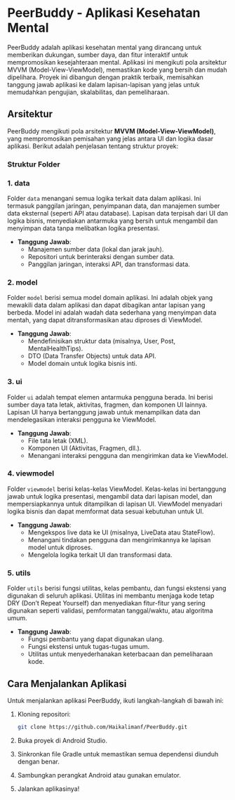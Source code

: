 # PeerBuddy - Aplikasi Kesehatan Mental

PeerBuddy adalah aplikasi kesehatan mental yang dirancang untuk memberikan dukungan, sumber daya, dan fitur interaktif untuk mempromosikan kesejahteraan mental. Aplikasi ini mengikuti pola arsitektur MVVM (Model-View-ViewModel), memastikan kode yang bersih dan mudah dipelihara. Proyek ini dibangun dengan praktik terbaik, memisahkan tanggung jawab aplikasi ke dalam lapisan-lapisan yang jelas untuk memudahkan pengujian, skalabilitas, dan pemeliharaan.

## Arsitektur

PeerBuddy mengikuti pola arsitektur **MVVM (Model-View-ViewModel)**, yang mempromosikan pemisahan yang jelas antara UI dan logika dasar aplikasi. Berikut adalah penjelasan tentang struktur proyek:

### Struktur Folder

### 1. **data** 
Folder `data` menangani semua logika terkait data dalam aplikasi. Ini termasuk panggilan jaringan, penyimpanan data, dan manajemen sumber data eksternal (seperti API atau database). Lapisan data terpisah dari UI dan logika bisnis, menyediakan antarmuka yang bersih untuk mengambil dan menyimpan data tanpa melibatkan logika presentasi.

- **Tanggung Jawab**:
  - Manajemen sumber data (lokal dan jarak jauh).
  - Repositori untuk berinteraksi dengan sumber data.
  - Panggilan jaringan, interaksi API, dan transformasi data.

### 2. **model**
Folder `model` berisi semua model domain aplikasi. Ini adalah objek yang mewakili data dalam aplikasi dan dapat dibagikan antar lapisan yang berbeda. Model ini adalah wadah data sederhana yang menyimpan data mentah, yang dapat ditransformasikan atau diproses di ViewModel.

- **Tanggung Jawab**:
  - Mendefinisikan struktur data (misalnya, User, Post, MentalHealthTips).
  - DTO (Data Transfer Objects) untuk data API.
  - Model domain untuk logika bisnis inti.

### 3. **ui**
Folder `ui` adalah tempat elemen antarmuka pengguna berada. Ini berisi sumber daya tata letak, aktivitas, fragmen, dan komponen UI lainnya. Lapisan UI hanya bertanggung jawab untuk menampilkan data dan mendelegasikan interaksi pengguna ke ViewModel.

- **Tanggung Jawab**:
  - File tata letak (XML).
  - Komponen UI (Aktivitas, Fragmen, dll.).
  - Menangani interaksi pengguna dan mengirimkan data ke ViewModel.

### 4. **viewmodel**
Folder `viewmodel` berisi kelas-kelas ViewModel. Kelas-kelas ini bertanggung jawab untuk logika presentasi, mengambil data dari lapisan model, dan mempersiapkannya untuk ditampilkan di lapisan UI. ViewModel menyadari logika bisnis dan dapat memformat data sesuai kebutuhan untuk UI.

- **Tanggung Jawab**:
  - Mengekspos live data ke UI (misalnya, LiveData atau StateFlow).
  - Menangani tindakan pengguna dan mengirimkannya ke lapisan model untuk diproses.
  - Mengelola logika terkait UI dan transformasi data.

### 5. **utils**
Folder `utils` berisi fungsi utilitas, kelas pembantu, dan fungsi ekstensi yang digunakan di seluruh aplikasi. Utilitas ini membantu menjaga kode tetap DRY (Don’t Repeat Yourself) dan menyediakan fitur-fitur yang sering digunakan seperti validasi, pemformatan tanggal/waktu, atau algoritma umum.

- **Tanggung Jawab**:
  - Fungsi pembantu yang dapat digunakan ulang.
  - Fungsi ekstensi untuk tugas-tugas umum.
  - Utilitas untuk menyederhanakan keterbacaan dan pemeliharaan kode.


## Cara Menjalankan Aplikasi

Untuk menjalankan aplikasi PeerBuddy, ikuti langkah-langkah di bawah ini:

1. Kloning repositori:
    ```bash
    git clone https://github.com/Haikalimanf/PeerBuddy.git
    ```

2. Buka proyek di Android Studio.

3. Sinkronkan file Gradle untuk memastikan semua dependensi diunduh dengan benar.

4. Sambungkan perangkat Android atau gunakan emulator.

5. Jalankan aplikasinya!
